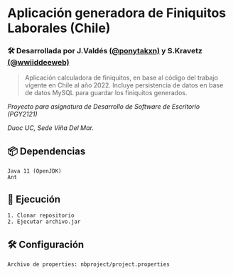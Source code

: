 # Aplicación generadora de Finiquitos Laborales (Chile)
### 🛠️ Desarrollada por J.Valdés [(@ponytakxn)](https://github.com/ponytakxn) y S.Kravetz [(@wwiiddeeweb)](https://github.com/wwiiddeeweb)

> Aplicación calculadora de finiquitos, en base al código del trabajo vigente en Chile al año 2022.
> Incluye persistencia de datos en base de datos MySQL para guardar los finiquitos generados.

_Proyecto para asignatura de Desarrollo de Software de Escritorio (PGY2121)_

_Duoc UC, Sede Viña Del Mar._

## 📦 Dependencias
```
Java 11 (OpenJDK)
Ant
```
## 🚀 Ejecución
```
1. Clonar repositorio
2. Ejecutar archivo.jar
```

## 🛠 Configuración
```
Archivo de properties: nbproject/project.properties
```

